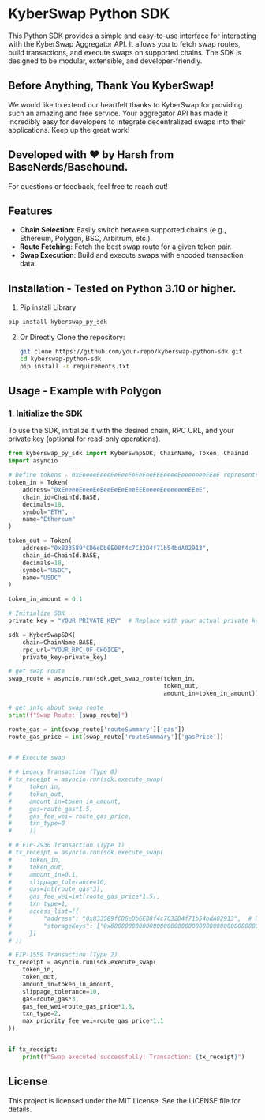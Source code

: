 # KyberSwap Python SDK

This Python SDK provides a simple and easy-to-use interface for interacting with the KyberSwap Aggregator API. It allows you to fetch swap routes, build transactions, and execute swaps on supported chains. The SDK is designed to be modular, extensible, and developer-friendly.

## Before Anything, Thank You KyberSwap!

We would like to extend our heartfelt thanks to KyberSwap for providing such an amazing and free service. Your aggregator API has made it incredibly easy for developers to integrate decentralized swaps into their applications. Keep up the great work!

## Developed with ❤️ by Harsh from BaseNerds/Basehound.

For questions or feedback, feel free to reach out!

## Features

- **Chain Selection**: Easily switch between supported chains (e.g., Ethereum, Polygon, BSC, Arbitrum, etc.).
- **Route Fetching**: Fetch the best swap route for a given token pair.
- **Swap Execution**: Build and execute swaps with encoded transaction data.

## Installation - Tested on Python 3.10 or higher.

1. Pip install Library

```Bash
pip install kyberswap_py_sdk
```

2. Or Directly Clone the repository:

   ```Bash
   git clone https://github.com/your-repo/kyberswap-python-sdk.git
   cd kyberswap-python-sdk
   pip install -r requirements.txt
   ```

## Usage - Example with Polygon

### 1. Initialize the SDK

To use the SDK, initialize it with the desired chain, RPC URL, and your private key (optional for read-only operations).

```Python
from kyberswap_py_sdk import KyberSwapSDK, ChainName, Token, ChainId
import asyncio

# Define tokens - 0xEeeeeEeeeEeEeeEeEeEeeEEEeeeeEeeeeeeeEEeE represents ETH
token_in = Token(
    address="0xEeeeeEeeeEeEeeEeEeEeeEEEeeeeEeeeeeeeEEeE",
    chain_id=ChainId.BASE,
    decimals=18,
    symbol="ETH",
    name="Ethereum"
)

token_out = Token(
    address="0x833589fCD6eDb6E08f4c7C32D4f71b54bdA02913",
    chain_id=ChainId.BASE,
    decimals=18,
    symbol="USDC",
    name="USDC"
)

token_in_amount = 0.1

# Initialize SDK
private_key = "YOUR_PRIVATE_KEY"  # Replace with your actual private key

sdk = KyberSwapSDK(
    chain=ChainName.BASE,
    rpc_url="YOUR_RPC_OF_CHOICE",
    private_key=private_key)

# get swap route
swap_route = asyncio.run(sdk.get_swap_route(token_in,
                                            token_out,
                                            amount_in=token_in_amount))

# get info about swap route
print(f"Swap Route: {swap_route}")

route_gas = int(swap_route['routeSummary']['gas'])
route_gas_price = int(swap_route['routeSummary']['gasPrice'])


# # Execute swap

# # Legacy Transaction (Type 0)
# tx_receipt = asyncio.run(sdk.execute_swap(
#     token_in,
#     token_out,
#     amount_in=token_in_amount,
#     gas=route_gas*1.5,
#     gas_fee_wei= route_gas_price,
#     txn_type=0
#     ))

# # EIP-2930 Transaction (Type 1)
# tx_receipt = asyncio.run(sdk.execute_swap(
#     token_in,
#     token_out,
#     amount_in=0.1,
#     slippage_tolerance=10,
#     gas=int(route_gas*3),
#     gas_fee_wei=int(route_gas_price*1.5),
#     txn_type=1,
#     access_list=[{
#         "address": "0x833589fCD6eDb6E08f4c7C32D4f71b54bdA02913",  # USDC contract
#         "storageKeys": ["0x0000000000000000000000000000000000000000000000000000000000000000"]
#     }]
# ))

# EIP-1559 Transaction (Type 2)
tx_receipt = asyncio.run(sdk.execute_swap(
    token_in,
    token_out,
    amount_in=token_in_amount,
    slippage_tolerance=10,
    gas=route_gas*3,
    gas_fee_wei=route_gas_price*1.5,
    txn_type=2,
    max_priority_fee_wei=route_gas_price*1.1
))


if tx_receipt:
    print(f"Swap executed successfully! Transaction: {tx_receipt}")

```

## License

This project is licensed under the MIT License. See the LICENSE file for details.
